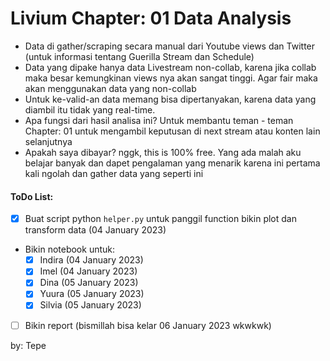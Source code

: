 # Livium Chapter: 01 Data Analysis

- Data di gather/scraping secara manual dari Youtube views dan Twitter (untuk informasi tentang Guerilla Stream dan Schedule)
- Data yang dipake hanya data Livestream non-collab, karena jika collab maka besar kemungkinan views nya akan sangat tinggi. Agar fair maka akan menggunakan data yang non-collab
- Untuk ke-valid-an data memang bisa dipertanyakan, karena data yang diambil itu tidak yang real-time. 
- Apa fungsi dari hasil analisa ini? Untuk membantu teman - teman Chapter: 01 untuk mengambil keputusan di next stream atau konten lain selanjutnya
- Apakah saya dibayar? nggk, this is 100% free. Yang ada malah aku belajar banyak dan dapet pengalaman yang menarik karena ini pertama kali ngolah dan gather data yang seperti ini

#### ToDo List:
- [x] Buat script python `helper.py` untuk panggil function bikin plot dan transform data (04 January 2023) 
- Bikin notebook untuk:
  - [x] Indira (04 January 2023)
  - [x] Imel (04 January 2023)
  - [x] Dina (05 January 2023)
  - [x] Yuura (05 January 2023)
  - [x] Silvia (05 January 2023)
- [ ] Bikin report (bismillah bisa kelar 06 January 2023 wkwkwk)

by: Tepe